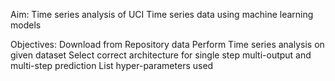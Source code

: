 Aim: Time series analysis of UCI Time series data using machine learning models

Objectives:
  Download from Repository data
  Perform Time series analysis on given dataset
  Select correct architecture for single step multi-output and multi-step prediction
  List hyper-parameters used 
